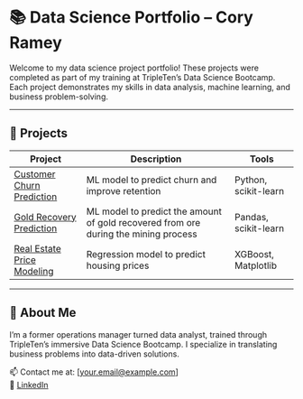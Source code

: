 # 📚 Data Science Portfolio – Cory Ramey

Welcome to my data science project portfolio! These projects were completed as part of my training at TripleTen’s Data Science Bootcamp. Each project demonstrates my skills in data analysis, machine learning, and business problem-solving.

---

## 🔗 Projects

| Project | Description | Tools |
|--------|-------------|--------|
| [Customer Churn Prediction](https://github.com/CoryRamey30/customer-churn-prediction) | ML model to predict churn and improve retention | Python, scikit-learn |
| [Gold Recovery Prediction](https://github.com/CoryRamey30/) | ML model to predict the amount of gold recovered from ore during the mining process | Pandas, scikit-learn |
| [Real Estate Price Modeling](https://github.com/yourusername/real-estate-modeling) | Regression model to predict housing prices | XGBoost, Matplotlib |

---

## 💼 About Me

I’m a former operations manager turned data analyst, trained through TripleTen’s immersive Data Science Bootcamp. I specialize in translating business problems into data-driven solutions.

📫 Contact me at: [your.email@example.com]  
🔗 [LinkedIn](https://linkedin.com/in/yourhandle)
